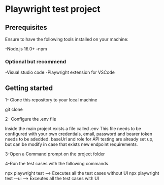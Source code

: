 # Playwright test project

## Prerequisites
Ensure to have the following tools installed on your machine:

-Node.js 16.0+
-npm

### Optional but recommend
-Visual studio code
-Playwright extension for VSCode

## Getting started
1- Clone this repository to your local machine

git clone <repository-url>

2- Configure the .env file

Inside the main project exists a file called .env
This file needs to be configured with your own credentials,
email, password and bearer token needs to be adedded.
baseUrl and role for API testing are already set up, but
can be modify in case that exists new endpoint requirements.

3-Open a Command prompt on the project folder

4-Run the test cases with the following commands

npx playwright test --> Executes all the test cases without UI
npx playwright test --ui --> Exceutes all the test cases with UI



